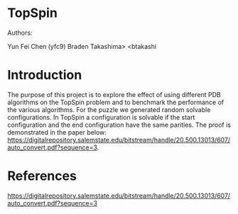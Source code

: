 # TopSpin
Authors:

Yun Fei Chen (yfc9)
Braden Takashima> <btakashi
<Insert Name here> <Insert email here>

# Introduction
The purpose of this project is to explore the effect of using different PDB algorithms on the TopSpin problem and to benchmark the performance of the various algorithms. For the puzzle we generated random solvable configurations. In TopSpin
a configuration is solvable if the start configuration and the end configuration 
have the same parities. The proof is demonstrated in the paper below: https://digitalrepository.salemstate.edu/bitstream/handle/20.500.13013/607/auto_convert.pdf?sequence=3. 

# References

https://digitalrepository.salemstate.edu/bitstream/handle/20.500.13013/607/auto_convert.pdf?sequence=3

